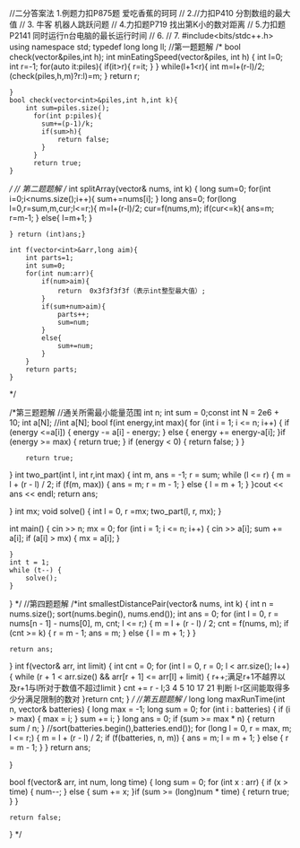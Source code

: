 //二分答案法 1.例题力扣P875题 爱吃香蕉的珂珂
//          2.//力扣P410 分割数组的最大值
//          3. 牛客 机器人跳跃问题
//          4.力扣题P719  找出第K小的数对距离
//          5.力扣题P2141 同时运行n台电脑的最长运行时间
//          6.
//          7.
#include<bits/stdc++.h>
using namespace std;
typedef long long ll;
//第一题题解
/*
   bool check(vector<int>&piles,int h);
	int minEatingSpeed(vector<int>&piles, int h) {
		  int l=0;
		  int r=-1;
		  for(auto it:piles){
			if(it>r){
				r=it;
			}
		  }
		  while(l+1<r){
			int m=l+(r-l)/2;
			(check(piles,h,m)?r:l)=m;
		  }
		  return r;

	}
	bool check(vector<int>&piles,int h,int k){
		int sum=piles.size();
		  for(int p:piles){
			sum+=(p-1)/k;
			if(sum>h){
				return false;
			}
		  }
		  return true;
	}
*/
// 第二题题解
/*
	int splitArray(vector<int>& nums, int k) {
	long sum=0;
	for(int i=0;i<nums.size();i++){
		sum+=nums[i];
	}
	long ans=0;
	for(long l=0,r=sum,m,cur;l<=r;){
		m=l+(r-l)/2;
		cur=f(nums,m);
		if(cur<=k){
			ans=m;
			r=m-1;
		}
		else{
			l=m+1;
		}

	} return (int)ans;}

	int f(vector<int>&arr,long aim){
		int parts=1;
		int sum=0;
		for(int num:arr){
			if(num>aim){
				return  0x3f3f3f3f（表示int整型最大值）;
			}
			if(sum+num>aim){
				parts++;
				sum=num;
			}
			else{
				sum+=num;
			}
		}
		return parts;
	}
   
*/


/*第三题题解
//通关所需最小能量范围
int n; int sum = 0;const int N = 2e6 + 10;
int a[N]; //int a[N];
bool f(int energy,int max){
		for (int i = 1; i <= n; i++) {
			if (energy <=a[i]) {
				energy -= a[i] - energy;
			}
			else {
				energy +=  energy-a[i];
			}if (energy >= max) {
			return true;
		}
		if (energy < 0) {
			return false;
		  }
		}
		
		return true;


}
int two_part(int l, int r,int max) {
	int m, ans = -1; r = sum;
	while (l <= r) {
		m = l + (r - l) / 2;
		if (f(m, max)) {
			ans = m;
			r = m - 1;
		}
		else {
			l = m + 1;
		}
	}cout << ans << endl;
	return ans;

}
int mx;
void solve() {
	int l = 0, r =mx;
	two_part(l, r, mx);
}

int main() {
	cin >> n; mx = 0;
	for (int i = 1; i <= n; i++) {
		cin >> a[i]; sum += a[i];
		if (a[i] > mx) {
			mx = a[i];
		}

	}
	int t = 1;
	while (t--) {
		solve();
	}

}
*/
//第四题题解
/*int smallestDistancePair(vector<int>& nums, int k) {
	int n = nums.size();
	sort(nums.begin(), nums.end());
	int ans = 0;
	for (int l = 0, r = nums[n - 1] - nums[0], m, cnt; l <= r;) {
		m = l + (r - l) / 2;
		cnt = f(nums, m);
		if (cnt >= k) {
			r = m - 1;
			ans = m;
		}
		else {
			l = m + 1;
		}
	}

	return ans;
}
int f(vector<int>& arr, int limit) {
	int cnt = 0;
	for (int l = 0, r = 0; l < arr.size(); l++) {
		while (r + 1 < arr.size() && arr[r + 1] <= arr[l] + limit) {
			r++;满足r+1不越界以及r+1与l所对于数值不超过limit
		}
		cnt += r - l;3 4 5 10 17 21 判断 l-r区间能取得多少分满足限制的数对
	}return cnt;
}
*/
//第五题题解
/*
long long maxRunTime(int n, vector<int>& batteries) {
	long max = -1; long sum = 0;
	for (int i : batteries) {
		if (i > max) {
			max = i;
		}
		sum += i;
	}
	long ans = 0;
	if (sum >= max * n) {
		return sum / n;
	}
	//sort(batteries.begin(),batteries.end());
	for (long l = 0, r = max, m; l <= r;) {
		m = l + (r - l) / 2;
		if (f(batteries, n, m)) {
			ans = m;
			l = m + 1;
		}
		else {
			r = m - 1;
		}
	}
	return ans;

}

bool f(vector<int>& arr, int num, long time) {
	long sum = 0;
	for (int x : arr) {
		if (x > time) {
			num--;
		}
		else {
			sum += x;
		}if (sum >= (long)num * time) {
			return true;
		}
	}

	return false;
}
*/




